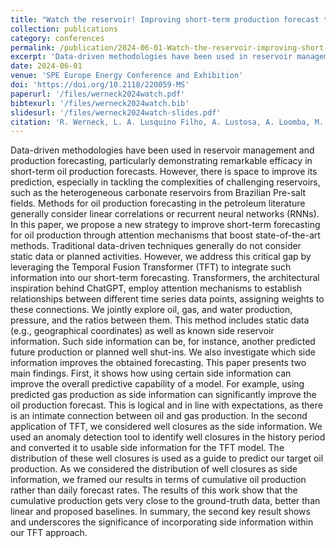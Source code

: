 ```yaml
---
title: "Watch the reservoir! Improving short-term production forecast through transformers"
collection: publications
category: conferences
permalink: /publication/2024-06-01-Watch-the-reservoir-improving-short-term-production-forecast-through-transformers
excerpt: 'Data-driven methodologies have been used in reservoir management and production forecasting, particularly demonstrating remarkable efficacy in short-term oil production forecasts. However, there is space to improve its prediction, especially in tackling the complexities of challenging reservoirs, such as the heterogeneous carbonate reservoirs from Brazilian Pre-salt fields. In this paper, we propose a new strategy to improve short-term forecasting for oil production through attention mechanisms that boost state-of-the-art methods.'
date: 2024-06-01
venue: 'SPE Europe Energy Conference and Exhibition'
doi: 'https://doi.org/10.2118/220059-MS'
paperurl: '/files/werneck2024watch.pdf'
bibtexurl: '/files/werneck2024watch.bib'
slidesurl: '/files/werneck2024watch-slides.pdf'
citation: 'R. Werneck, L. A. Lusquino Filho, A. Lustosa, A. Loomba, M. M. Gonçalves, A. Esmin, S. Salavati, E. Morais, P. Ribeiro Mendes Junior, M. Zampieri, M. Amaral, O. C. Linares, M. Castro, R. Moura, D. J. Schiozer, A. Mello Ferreira, A. Davolio, and A. Rocha. Watch the reservoir! Improving short-term production forecast through transformers. volume SPE Europe Energy Conference and Exhibition of SPE Europec featured at EAGE Conference and Exhibition, page D031S016R002, 06 2024.'
---
```


Data-driven methodologies have been used in reservoir management and production forecasting, particularly demonstrating remarkable efficacy in short-term oil production forecasts. However, there is space to improve its prediction, especially in tackling the complexities of challenging reservoirs, such as the heterogeneous carbonate reservoirs from Brazilian Pre-salt fields. Methods for oil production forecasting in the petroleum literature generally consider linear correlations or recurrent neural networks (RNNs). In this paper, we propose a new strategy to improve short-term forecasting for oil production through attention mechanisms that boost state-of-the-art methods. Traditional data-driven techniques generally do not consider static data or planned activities. However, we address this critical gap by leveraging the Temporal Fusion Transformer (TFT) to integrate such information into our short-term forecasting. Transformers, the architectural inspiration behind ChatGPT, employ attention mechanisms to establish relationships between different time series data points, assigning weights to these connections. We jointly explore oil, gas, and water production, pressure, and the ratios between them. This method includes static data (e.g., geographical coordinates) as well as known side reservoir information. Such side information can be, for instance, another predicted future production or planned well shut-ins. We also investigate which side information improves the obtained forecasting. This paper presents two main findings. First, it shows how using certain side information can improve the overall predictive capability of a model. For example, using predicted gas production as side information can significantly improve the oil production forecast. This is logical and in line with expectations, as there is an intimate connection between oil and gas production. In the second application of TFT, we considered well closures as the side information. We used an anomaly detection tool to identify well closures in the history period and converted it to usable side information for the TFT model. The distribution of these well closures is used as a guide to predict our target oil production. As we considered the distribution of well closures as side information, we framed our results in terms of cumulative oil production rather than daily forecast rates. The results of this work show that the cumulative production gets very close to the ground-truth data, better than linear and proposed baselines. In summary, the second key result shows and underscores the significance of incorporating side information within our TFT approach.